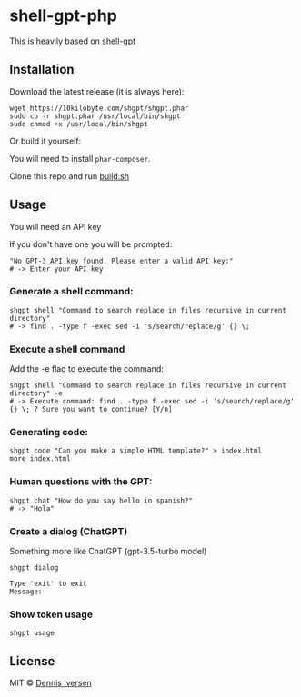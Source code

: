 # shell-gpt-php

This is heavily based on [shell-gpt](https://github.com/TheR1D/shell_gpt)

## Installation

Download the latest release (it is always here):

    wget https://10kilobyte.com/shgpt/shgpt.phar
    sudo cp -r shgpt.phar /usr/local/bin/shgpt
    sudo chmod +x /usr/local/bin/shgpt

Or build it yourself:
    
You will need to install `phar-composer`. 

Clone this repo and run [build.sh](build.sh)

## Usage

You will need an API key

If you don't have one you will be prompted: 

    "No GPT-3 API key found. Please enter a valid API key:"
    # -> Enter your API key

### Generate a shell command: 

    shgpt shell "Command to search replace in files recursive in current directory"
    # -> find . -type f -exec sed -i 's/search/replace/g' {} \;

### Execute a shell command

Add the -e flag to execute the command:

    shgpt shell "Command to search replace in files recursive in current directory" -e
    # -> Execute command: find . -type f -exec sed -i 's/search/replace/g' {} \; ? Sure you want to continue? [Y/n]

### Generating code:

    shgpt code "Can you make a simple HTML template?" > index.html
    more index.html

### Human questions with the GPT:

    shgpt chat "How do you say hello in spanish?"
    # -> "Hola"

### Create a dialog (ChatGPT)

Something more like ChatGPT (gpt-3.5-turbo model)

    shgpt dialog

    Type 'exit' to exit
    Message: 

### Show token usage

    shgpt usage

## License

MIT © [Dennis Iversen](https://github.com/diversen)
